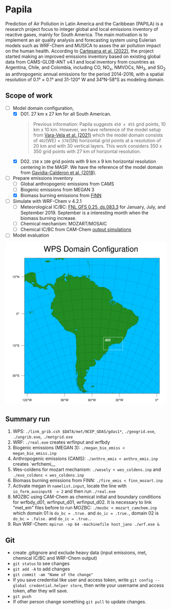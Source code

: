 # Papila
Prediction of Air Pollution in Latin America and the Caribbean (PAPILA) is a research project focus to integer global and local emissions inventory of reactive gases, mainly for South America. The main motivation is to implement an air quality analysis and forecasting system using Eulerian models such as WRF-Chem and MUSICA to asses the air pollution impact on the human health. According to [Cartesana et al. (2022)](https://essd.copernicus.org/articles/14/271/2022/), the project started making an improved emissions inventory based on existing global data from CAMS-GLOB-ANT v4.1 and local inventory from countries as Argentina, Chile, and Colombia, including CO, NO$_x$, NMVOCs, NH$_3$, and SO$_2$ as anthropogenic annual emissions for the period 2014-2016, with a spatial resolution of 0.1° $\times$ 0.1° and 31-120° W and 34°N-58°S as modeling domain.

## Scope of work
- [ ] Model domain configuration,
  - [x] D01. 27 km x 27 km for all South American. 
    > Previous information: Papila suggests `450 x 455` grid points, 10 km x 10 km. However, we have reference of the model setup from [Vara-Vela et al. (2021)](https://journals.ametsoc.org/view/journals/bams/102/9/BAMS-D-21-0018.1.xml) which the model domain consists of `402`(WE) $\times$ `378`(SN) horizontal grid points at a resolution of 20 km and with 30 vertical layers. This work considers 350 x 350 grid points with 27 km of horizontal resolution.
  - [x] D02. `150` x `100` grid points with 9 km x 9 km horizontal resolution centering in the MASP. We have the reference of the model domain from [Gavidia-Calderon et al. (2018)](https://www.sciencedirect.com/science/article/pii/S1352231018306216?via%3Dihub).
- [ ] Prepare emissions inventory
  - [ ] Global anthropogenic emissions from CAMS
  - [ ] Biogenic emissions from MEGAN 3
  - [x] Biomass burning emissions from [FINN](https://www2.acom.ucar.edu/modeling/finn-fire-inventory-ncar)
- [ ] Simulate with WRF-Chem v 4.2.1
  - [ ] Meteorological IC/BC: [FNL GFS 0.25, ds.083.3](https://rda.ucar.edu/datasets/ds083.3/) for January, July, and September 2019. September is a interesting month when the biomass burning increase.
  - [ ] Chemical mechanism: MOZART/MOSAIC
  - [ ] Chemical IC/BC from CAM-Chem [output simulations](https://www.acom.ucar.edu/cam-chem/cam-chem.shtml)
 - [ ] Model evaluation
 
![Modeling domain area. The Metropolitan Area of São Paulo is in the second domain.](fig/wps_show_dom.png)

## Summary run
1. WPS: `./link_grib.csh $DATA/met/NCEP_GDAS/gdas1*`, `./geogrid.exe`, `./ungrib.exe`, `./metgrid.exe` 
2. WRF: `./real.exe` creates wrfinput and wrfbdy
3. Biogenic emissions (MEGAN 3): `./megan_bio_emiss < megan_bio_emiss.inp`
4. Anthropogenic emissions (CAMS): `./anthro_emis < anthro_emis.inp` creates `wrfchemi_<time>_<domain> 
5. Wes-coldens for mozart mechanism: `./wesely < wes_coldens.inp` and `./exo_coldens < wes_coldens.inp`
6. Biomass burning emissions from FINN: `./fire_emis < finn_mozart.inp`
7. Activate megan in `namelist.input`, locate the line with `io_form_auxinput6  = 2` and then run `./real.exe`
8. MOZBC using CAM-Chem as chemical initial and boundary conditions for wrfbdy_d01, wrfinput_d01, wrfinput_d02. It is necessary to link "met_em" files before to run MOZBC: `./mozbc < mozart_camchem.inp` which domain 01 is `do_bc = .true.` and `do_ic = .true.`, domain 02 is `do_bc = .false.` and `do_ic = .true.`.
9. Run WRF-Chem: `mpirun -np 64 -machinefile host_jano ./wrf.exe &`

## Git
- create .gitignore and exclude heavy data (input emissions, met, chemical IC/BC and WRF-Chem output)
- `git status` to see changes
- `git add -A` to add changes
- `git commit -am "Name of the change"` 
- If you save credential like user and access token, write `git config --global credential.helper store`, then write your username and access token, after they will save.
- `git push`
- If other person change something `git pull` to update changes.
